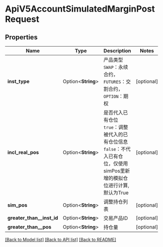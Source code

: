# ApiV5AccountSimulatedMarginPostRequest

## Properties

Name | Type | Description | Notes
------------ | ------------- | ------------- | -------------
**inst_type** | Option<**String**> | 产品类型<br>`SWAP`：永续合约，`FUTURES`：交割合约，`OPTION`：期权 | [optional]
**incl_real_pos** | Option<**String**> | 是否代入已有仓位<br>`true`：调整被代入的已有仓位信息<br>`false`：不代入已有仓位，仅使用simPos里新增的模拟仓位进行计算,默认为True | [optional]
**sim_pos** | Option<**String**> | 调整持仓列表 | [optional]
**greater_than__inst_id** | Option<**String**> | 交易产品ID | [optional]
**greater_than__pos** | Option<**String**> | 持仓量 | [optional]

[[Back to Model list]](../README.md#documentation-for-models) [[Back to API list]](../README.md#documentation-for-api-endpoints) [[Back to README]](../README.md)


